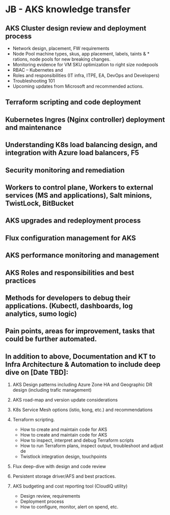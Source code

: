 # JB - AKS knowledge transfer

## AKS Cluster design review and deployment process
  * Network design, placement, FW requirements
  * Node Pool machine types, skus, app placement, labels, taints &   * rations, node pools for new breaking changes.
  * Monitoring evidence for VM SKU optimization to right size nodepools
  * RBAC – Kubernetes and 
  * Roles and responsibilities (IT infra, ITPE, EA, DevOps and Developers)
  * Troubleshooting 101
  * Upcoming updates from Microsoft and recommended actions.


## Terraform scripting and code deployment

## Kubernetes Ingres (Nginx controller) deployment and maintenance

## Understanding K8s load balancing design, and integration with Azure load balancers, F5

## Security monitoring and remediation

## Workers to control plane, Workers to external services (MS and applications), Salt minions, TwistLock, BitBucket

## AKS upgrades and redeployment process

## Flux configuration management for AKS

## AKS performance monitoring and management


## AKS Roles and responsibilities and best practices

## Methods for developers to debug their applications. (Kubectl, dashboards, log analytics, sumo logic)

## Pain points, areas for improvement, tasks that could be further automated.

## In addition to above, Documentation and KT to Infra Architecture & Automation to include deep dive on [Date TBD]:

1)	AKS Design patterns including Azure Zone HA and Geographic DR design (including trafic management)
2)	AKS road-map and version update considerations
3)	K8s Service Mesh options (istio, kong, etc.) and recommendations
4)	Terraform scripting.
    * How to create and maintain code for AKS
    * How to create and maintain code for AKS
    * How to inspect, interpret and debug Terraform scripts
	* How to run Terraform plans, inspect output, troubleshoot and adjust de
	* Twistlock integration design, touchpoints
	
5)	Flux deep-dive with design and code review
6)	Persistent storage driver/AFS and best practices.
7)	AKS budgeting and cost reporting tool (CloudIQ utility)
    *	Design review, requirements
    *	Deployment process
    *	How to configure, monitor, alert on spend, etc.
